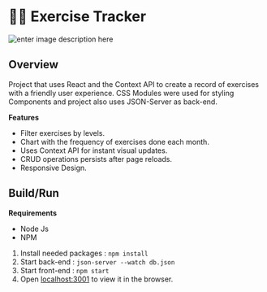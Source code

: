 # 🏋️‍♂️ Exercise Tracker
![enter image description here](https://s9.gifyu.com/images/Exercise-Tracker-Video-Final.gif)

## Overview
Project that uses React and the Context API to create a record of exercises with a friendly user experience. CSS Modules were used for styling Components and project also uses JSON-Server as back-end. 

**Features**

- Filter exercises by levels.
- Chart with the frequency of exercises done each month.
- Uses Context API for instant visual updates.
- CRUD operations persists after page reloads. 
- Responsive Design.

## Build/Run
**Requirements**

- Node Js
- NPM
1. Install needed packages : `npm install`
2. Start back-end : `json-server --watch db.json` 
3. Start front-end : `npm start`
4. Open [localhost:3001](%5Bhttp://localhost:3000%5D) to view it in the browser. 

